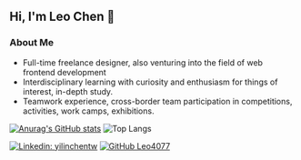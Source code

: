 <h2> Hi, I'm Leo Chen 👋 </h2>

###  About Me
- Full-time freelance designer, also venturing into the field of web frontend development
- Interdisciplinary learning with curiosity and enthusiasm for things of interest, in-depth study.
- Teamwork experience, cross-border team participation in competitions, activities, work camps, exhibitions.

[![Anurag's GitHub stats](https://github-readme-stats.vercel.app/api?username=Leo4077&layout=compact&show_icons=true&theme=dark&hide_progress=true)](https://github.com/anuraghazra/github-readme-stats)
![Top Langs](https://github-readme-stats.vercel.app/api/top-langs/?username=Leo4077&layout=compact&show_icons=true&theme=dark)

[![Linkedin: yilinchentw](https://img.shields.io/badge/-yilinchentw-blue?style=flat-square&logo=Linkedin&logoColor=white&link=https://www.linkedin.com/in/yilinchentw/)](https://www.linkedin.com/in/yilinchentw/)
[![GitHub Leo4077](https://img.shields.io/github/followers/Leo4077?label=follow&style=social)](https://github.com/Leo4077)





<!-- 

// 瀏覽次數元件
<p>
  <img src="https://komarev.com/ghpvc/?username=Leo4077" alt="Leo4077" />
</p>

-->

<!--
**Leo4077/Leo4077** is a ✨ _special_ ✨ repository because its `README.md` (this file) appears on your GitHub profile.

Here are some ideas to get you started:

- 🔭 I’m currently working on ...
- 🌱 I’m currently learning ...
- 👯 I’m looking to collaborate on ...
- 🤔 I’m looking for help with ...
- 💬 Ask me about ...
- 📫 How to reach me: ...
- 😄 Pronouns: ...
- ⚡ Fun fact: ...
-->
